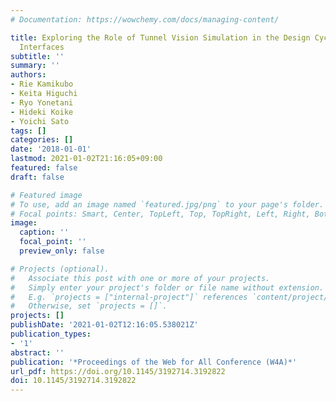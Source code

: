 ```yaml
---
# Documentation: https://wowchemy.com/docs/managing-content/

title: Exploring the Role of Tunnel Vision Simulation in the Design Cycle of Accessible
  Interfaces
subtitle: ''
summary: ''
authors:
- Rie Kamikubo
- Keita Higuchi
- Ryo Yonetani
- Hideki Koike
- Yoichi Sato
tags: []
categories: []
date: '2018-01-01'
lastmod: 2021-01-02T21:16:05+09:00
featured: false
draft: false

# Featured image
# To use, add an image named `featured.jpg/png` to your page's folder.
# Focal points: Smart, Center, TopLeft, Top, TopRight, Left, Right, BottomLeft, Bottom, BottomRight.
image:
  caption: ''
  focal_point: ''
  preview_only: false

# Projects (optional).
#   Associate this post with one or more of your projects.
#   Simply enter your project's folder or file name without extension.
#   E.g. `projects = ["internal-project"]` references `content/project/deep-learning/index.md`.
#   Otherwise, set `projects = []`.
projects: []
publishDate: '2021-01-02T12:16:05.538021Z'
publication_types:
- '1'
abstract: ''
publication: '*Proceedings of the Web for All Conference (W4A)*'
url_pdf: https://doi.org/10.1145/3192714.3192822
doi: 10.1145/3192714.3192822
---
```

